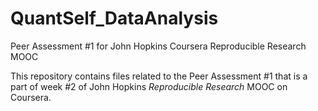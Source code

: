 QuantSelf_DataAnalysis
======================

Peer Assessment #1 for John Hopkins Coursera Reproducible Research MOOC


This repository contains files related to the Peer Assessment #1 that is a part of week #2 of
John Hopkins *Reproducible Research* MOOC on Coursera.

